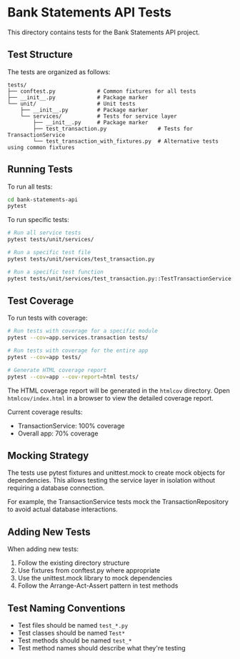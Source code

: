 # Bank Statements API Tests

This directory contains tests for the Bank Statements API project.

## Test Structure

The tests are organized as follows:

```
tests/
├── conftest.py             # Common fixtures for all tests
├── __init__.py             # Package marker
└── unit/                   # Unit tests
    ├── __init__.py         # Package marker
    └── services/           # Tests for service layer
        ├── __init__.py     # Package marker
        ├── test_transaction.py                # Tests for TransactionService
        └── test_transaction_with_fixtures.py  # Alternative tests using common fixtures
```

## Running Tests

To run all tests:

```bash
cd bank-statements-api
pytest
```

To run specific tests:

```bash
# Run all service tests
pytest tests/unit/services/

# Run a specific test file
pytest tests/unit/services/test_transaction.py

# Run a specific test function
pytest tests/unit/services/test_transaction.py::TestTransactionService::test_create_transaction
```

## Test Coverage

To run tests with coverage:

```bash
# Run tests with coverage for a specific module
pytest --cov=app.services.transaction tests/

# Run tests with coverage for the entire app
pytest --cov=app tests/

# Generate HTML coverage report
pytest --cov=app --cov-report=html tests/
```

The HTML coverage report will be generated in the `htmlcov` directory. Open `htmlcov/index.html` in a browser to view the detailed coverage report.

Current coverage results:
- TransactionService: 100% coverage
- Overall app: 70% coverage

## Mocking Strategy

The tests use pytest fixtures and unittest.mock to create mock objects for dependencies. This allows testing the service layer in isolation without requiring a database connection.

For example, the TransactionService tests mock the TransactionRepository to avoid actual database interactions.

## Adding New Tests

When adding new tests:

1. Follow the existing directory structure
2. Use fixtures from conftest.py where appropriate
3. Use the unittest.mock library to mock dependencies
4. Follow the Arrange-Act-Assert pattern in test methods

## Test Naming Conventions

- Test files should be named `test_*.py`
- Test classes should be named `Test*`
- Test methods should be named `test_*`
- Test method names should describe what they're testing
